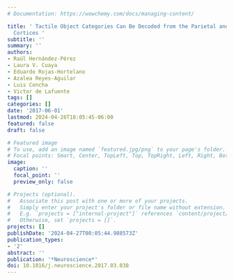 ```yaml
---
# Documentation: https://wowchemy.com/docs/managing-content/

title: ' Tactile Object Categories Can Be Decoded from the Parietal and Lateral-Occipital
  Cortices '
subtitle: ''
summary: ''
authors:
- Raúl Hernández-Pérez
- Laura V. Cuaya
- Eduardo Rojas-Hortelano
- Azalea Reyes-Aguilar
- Luis Concha
- Victor de Lafuente
tags: []
categories: []
date: '2017-06-01'
lastmod: 2024-04-26T18:05:45-06:00
featured: false
draft: false

# Featured image
# To use, add an image named `featured.jpg/png` to your page's folder.
# Focal points: Smart, Center, TopLeft, Top, TopRight, Left, Right, BottomLeft, Bottom, BottomRight.
image:
  caption: ''
  focal_point: ''
  preview_only: false

# Projects (optional).
#   Associate this post with one or more of your projects.
#   Simply enter your project's folder or file name without extension.
#   E.g. `projects = ["internal-project"]` references `content/project/deep-learning/index.md`.
#   Otherwise, set `projects = []`.
projects: []
publishDate: '2024-04-27T00:05:44.988573Z'
publication_types:
- '2'
abstract: ''
publication: '*Neuroscience*'
doi: 10.1016/j.neuroscience.2017.03.038
---
```

